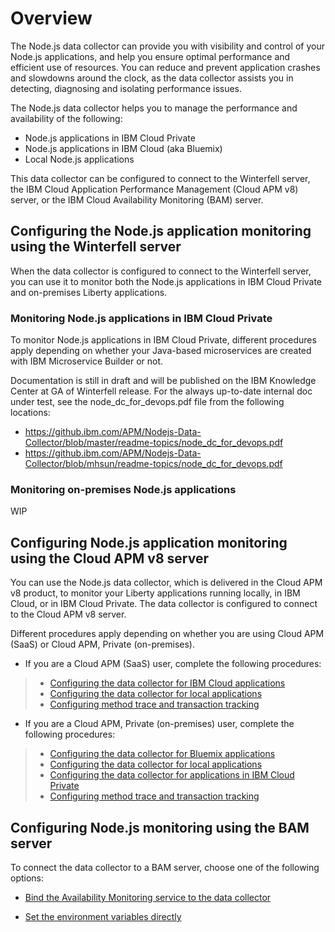 # Overview
The Node.js data collector can provide you with visibility and control of your Node.js applications, and help you ensure optimal performance and efficient use of resources. You can reduce and prevent application crashes and slowdowns around the clock, as the data collector assists you in detecting, diagnosing and isolating performance issues.

The Node.js data collector helps you to manage the performance and availability of the following:

- Node.js applications in IBM Cloud Private
- Node.js applications in IBM Cloud (aka Bluemix)
- Local Node.js applications

This data collector can be configured to connect to the Winterfell server, the IBM Cloud Application Performance Management (Cloud APM v8) server, or the IBM Cloud Availability Monitoring (BAM) server.

## Configuring the Node.js application monitoring using the Winterfell server
When the data collector is configured to connect to the Winterfell server, you can use it to monitor both the Node.js applications in IBM Cloud Private and on-premises Liberty applications.

### Monitoring Node.js applications in IBM Cloud Private
To monitor Node.js applications in IBM Cloud Private, different procedures apply depending on whether your Java-based microservices are created with IBM Microservice Builder or not.

Documentation is still in draft and will be published on the IBM Knowledge Center at GA of Winterfell release. For the always up-to-date internal doc under test, see the node_dc_for_devops.pdf file from the following locations:

- https://github.ibm.com/APM/Nodejs-Data-Collector/blob/master/readme-topics/node_dc_for_devops.pdf
- https://github.ibm.com/APM/Nodejs-Data-Collector/blob/mhsun/readme-topics/node_dc_for_devops.pdf


### Monitoring on-premises Node.js applications
WIP

## Configuring Node.js application monitoring using the Cloud APM v8 server
You can use the Node.js data collector, which is delivered in the Cloud APM v8 product, to monitor your Liberty applications running locally, in IBM Cloud, or in IBM Cloud Private. The data collector is configured to connect to the Cloud APM v8 server.

Different procedures apply depending on whether you are using Cloud APM (SaaS) or Cloud APM, Private (on-premises).

- If you are a Cloud APM (SaaS) user, complete the following procedures:
> - [Configuring the data collector for IBM Cloud applications](https://www.ibm.com/support/knowledgecenter/SSMKFH/com.ibm.apmaas.doc/install/bluemix_nodejs_config_dc.htm)
> - [Configuring the data collector for local applications](https://www.ibm.com/support/knowledgecenter/SSMKFH/com.ibm.apmaas.doc/install/nodejs_config_dc.htm)
> - [Configuring method trace and transaction tracking](readme-topics/nodejsdc_mt_tt.md)

- If you are a Cloud APM, Private (on-premises) user, complete the following procedures:
> - [Configuring the data collector for Bluemix applications](https://www.ibm.com/support/knowledgecenter/SSHLNR_8.1.4/com.ibm.pm.doc/install/bluemix_nodejs_config_dc.htm)
> - [Configuring the data collector for local applications](https://www.ibm.com/support/knowledgecenter/SSHLNR_8.1.4/com.ibm.pm.doc/install/nodejs_config_dc.htm)
> - [Configuring the data collector for applications in IBM Cloud Private](readme-topics/nodejsdc_icp_apm_server.md)
> - [Configuring method trace and transaction tracking](readme-topics/nodejsdc_mt_tt.md)


## Configuring Node.js monitoring using the BAM server

To connect the data collector to a BAM server, choose one of the following options:

- [Bind the Availability Monitoring service to the data collector](readme-topics/connect_bam_service.md)

- [Set the environment variables directly](readme-topics/set_var_bam.md)


